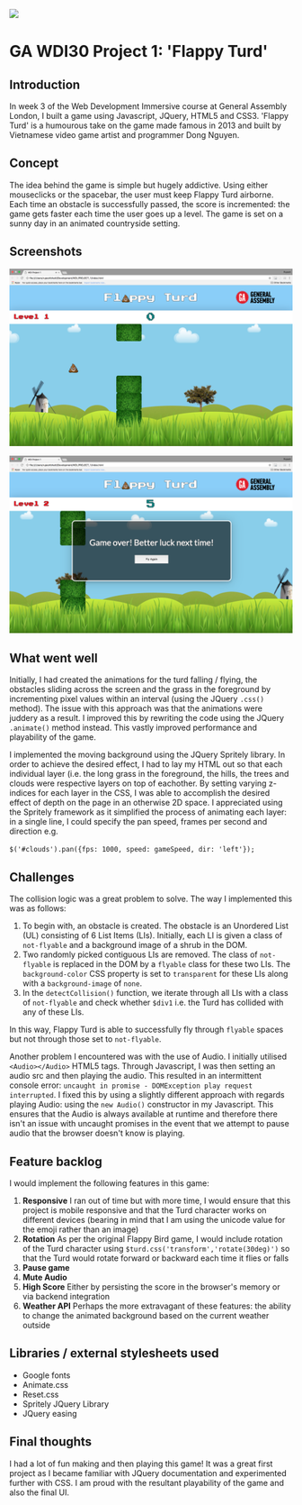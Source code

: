 ![](https://seeklogo.com/images/G/general-assembly-logo-D5C634F07A-seeklogo.com.png)
# GA WDI30 Project 1: 'Flappy Turd'

## Introduction

In week 3 of the Web Development Immersive course at General Assembly London, I built a game using Javascript, JQuery, HTML5 and CSS3. 'Flappy Turd' is a humourous take on the game made famous in 2013 and built by Vietnamese video game artist and programmer Dong Nguyen. 

## Concept 

The idea behind the game is simple but hugely addictive. Using either mouseclicks or the spacebar, the user must keep Flappy Turd airborne. Each time an obstacle is successfully passed, the score is incremented: the game gets faster each time the user goes up a level. The game is set on a sunny day in an animated countryside setting. 

## Screenshots

![Screenshot](/screenshots/screenshot)

![Screenshot2](/screenshots/Screenshot2)

## What went well

Initially, I had created the animations for the turd falling / flying, the obstacles sliding across the screen and the grass in the foreground by incrementing pixel values within an interval (using the JQuery `.css()` method). The issue with this approach was that the animations were juddery as a result. I improved this by rewriting the code using the JQuery `.animate()` method instead. This vastly improved performance and playability of the game.

I implemented the moving background using the JQuery Spritely library. In order to achieve the desired effect, I had to lay my HTML out so that each individual layer (i.e. the long grass in the foreground, the hills, the trees and clouds were respective layers on top of eachother. By setting varying z-indices for each layer in the CSS, I was able to accomplish the desired effect of depth on the page in an otherwise 2D space. I appreciated using the Spritely framework as it simplified the process of animating each layer: in a single line, I could specify the pan speed, frames per second and direction e.g.

`$('#clouds').pan({fps: 1000, speed: gameSpeed, dir: 'left'});`

## Challenges

The collision logic was a great problem to solve. The way I implemented this was as follows:

1. To begin with, an obstacle is created. The obstacle is an Unordered List (UL) consisting of 6 List Items (LIs). Initially, each LI is given a class of `not-flyable` and a background image of a shrub in the DOM.
2. Two randomly picked contiguous LIs are removed. The class of `not-flyable` is replaced in the DOM by a `flyable` class for these two LIs. The `background-color` CSS property is set to `transparent` for these LIs along with a `background-image` of `none`.
3. In the `detectCollision()` function, we iterate through all LIs with a class of `not-flyable` and check whether `$div1` i.e. the Turd has collided with any of these LIs. 

In this way, Flappy Turd is able to successfully fly through `flyable` spaces but not through those set to `not-flyable`.

Another problem I encountered was with the use of Audio. I initially utilised `<Audio></Audio>` HTML5 tags. Through Javascript, I was then setting an audio src and then playing the audio. This resulted in an intermittent console error: `uncaught in promise - DOMException play request interrupted`. I fixed this by using a slightly different approach with regards playing Audio: using the `new Audio()` constructor in my Javascript. This ensures that the Audio is always available at runtime and therefore there isn't an issue with uncaught promises in the event that we attempt to pause audio that the browser doesn't know is playing.

## Feature backlog

I would implement the following features in this game:

1. **Responsive** I ran out of time but with more time, I would ensure that this project is mobile responsive and that the Turd character works on different devices (bearing in mind that I am using the unicode value for the emoji rather than an image)
2. **Rotation** As per the original Flappy Bird game, I would include rotation of the Turd character using `$turd.css('transform','rotate(30deg)')` so that the Turd would rotate forward or backward each time it flies or falls
3. **Pause game**
4. **Mute Audio**
5. **High Score** Either by persisting the score in the browser's memory or via backend integration
6. **Weather API** Perhaps the more extravagant of these features: the ability to change the animated background based on the current weather outside

## Libraries / external stylesheets used

* Google fonts
* Animate.css
* Reset.css
* Spritely JQuery Library
* JQuery easing

## Final thoughts

I had a lot of fun making and then playing this game! It was a great first project as I became familiar with JQuery documentation and experimented further with CSS. I am proud with the resultant playability of the game and also the final UI.


